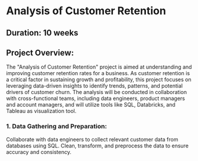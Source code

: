 

# Analysis of Customer Retention 
## Duration: 10 weeks
  
  ## **Project Overview**:
  The "Analysis of Customer Retention" project is aimed at understanding and improving customer retention rates for a business. 
  As customer retention is a critical factor in sustaining growth and profitability, this project focuses on leveraging data-driven insights 
  to identify trends, patterns, and potential drivers of customer churn. The analysis will be conducted in collaboration with cross-functional teams, 
  including data engineers, product managers and account managers, and will utilize tools like SQL, Databricks, and Tableau as visualization tool.

  ### **1. Data Gathering and Preparation:** 
  Collaborate with data engineers to collect relevant customer data from databases using SQL. Clean, transform, and preprocess the data to ensure accuracy and consistency.
